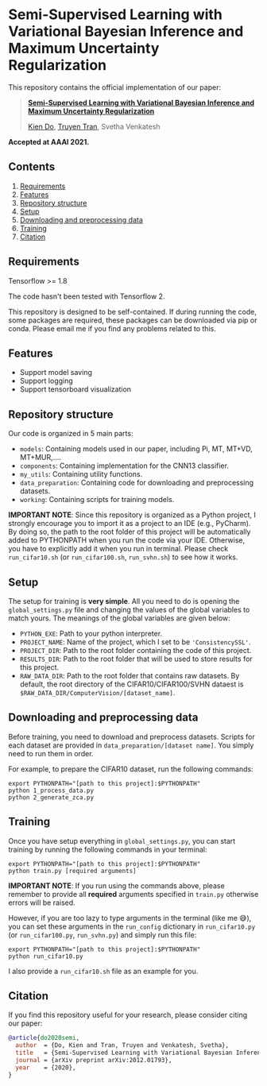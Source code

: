 # Semi-Supervised Learning with Variational Bayesian Inference and Maximum Uncertainty Regularization


This repository contains the official implementation of our paper:
> [**Semi-Supervised Learning with Variational Bayesian Inference and Maximum Uncertainty Regularization**](https://arxiv.org/abs/2012.01793)
>
> [Kien Do](https://twitter.com/kien_do_92), [Truyen Tran](https://twitter.com/truyenoz), Svetha Venkatesh

__Accepted at AAAI 2021.__


## Contents
1. [Requirements](#requirements)
1. [Features](#features)
0. [Repository structure](#repository-structure)
0. [Setup](#setup)
0. [Downloading and preprocessing data](#downloading-and-preprocessing-data)
0. [Training](#training)
0. [Citation](#citation)

## Requirements
Tensorflow >= 1.8

The code hasn't been tested with Tensorflow 2.

This repository is designed to be self-contained. If during running the code, some packages are required, these packages can be downloaded via pip or conda.
Please email me if you find any problems related to this.

## Features
- Support model saving
- Support logging
- Support tensorboard visualization

## Repository structure
Our code is organized in 5 main parts:
- `models`: Containing models used in our paper, including Pi, MT, MT+VD, MT+MUR,....
- `components`: Containing implementation for the CNN13 classifier.
- `my_utils`: Containing utility functions.
- `data_preparation`: Containing code for downloading and preprocessing datasets.
- `working`: Containing scripts for training models.

**IMPORTANT NOTE**: Since this repository is organized as a Python project, I strongly encourage you to import it as a project to an IDE (e.g., PyCharm). By doing so, the path to the root folder of this project will be automatically added to PYTHONPATH when you run the code via your IDE. Otherwise, you have to explicitly add it when you run in terminal. Please check `run_cifar10.sh` (or `run_cifar100.sh`, `run_svhn.sh`) to see how it works.

## Setup
The setup for training is **very simple**. All you need to do is opening the `global_settings.py` file and changing the values of the global variables to match yours. The meanings of the global variables are given below:
* `PYTHON_EXE`: Path to your python interpreter.
* `PROJECT_NAME`: Name of the project, which I set to be `'ConsistencySSL'`.
* `PROJECT_DIR`: Path to the root folder containing the code of this project.
* `RESULTS_DIR`: Path to the root folder that will be used to store results for this project.  
* `RAW_DATA_DIR`: Path to the root folder that contains raw datasets. By default, the root directory of the CIFAR10/CIFAR100/SVHN dataest is `$RAW_DATA_DIR/ComputerVision/[dataset_name]`.

## Downloading and preprocessing data
Before training, you need to download and preprocess datasets. Scripts for each dataset are provided in `data_preparation/[dataset name]`. You simply need to run them in order.

For example, to prepare the CIFAR10 dataset, run the following commands:
```shell
export PYTHONPATH="[path to this project]:$PYTHONPATH"
python 1_process_data.py
python 2_generate_zca.py
```

## Training
Once you have setup everything in `global_settings.py`, you can start training by running the following commands in your terminal:
```shell
export PYTHONPATH="[path to this project]:$PYTHONPATH"
python train.py [required arguments]
```
**IMPORTANT NOTE**: If you run using the commands above, please remember to provide all **required** arguments specified in `train.py` otherwise errors will be raised.

However, if you are too lazy to type arguments in the terminal (like me :sweat_smile:), you can set these arguments in the `run_config` dictionary in `run_cifar10.py` (or `run_cifar100.py`, `run_svhn.py`) and simply run this file:
```shell
export PYTHONPATH="[path to this project]:$PYTHONPATH"
python run_cifar10.py
```

I also provide a `run_cifar10.sh` file as an example for you.

## Citation
If you find this repository useful for your research, please consider citing our paper:

```bibtex
@article{do2020semi,
  author  = {Do, Kien and Tran, Truyen and Venkatesh, Svetha},
  title   = {Semi-Supervised Learning with Variational Bayesian Inference and Maximum Uncertainty Regularization},
  journal = {arXiv preprint arXiv:2012.01793},
  year    = {2020},
}
```
